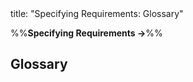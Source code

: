 <frontmatter>
title: "Specifying Requirements: Glossary"
</frontmatter>

<link rel="stylesheet" href="{{baseUrl}}/css/textbook.css">

<div class="website-content">

%%**Specifying Requirements →**%%

## Glossary

<div id="main">

<include src="what/embed.md" />

</div>

</div>
